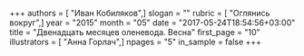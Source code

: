 +++
authors = [ "Иван Кобиляков",]
slogan = ""
rubric = [ "Оглянись вокруг",]
year = "2015"
month = "05"
date = "2017-05-24T18:54:56+03:00"
title = "Двенадцать месяцев оленевода. Весна"
first_page = "10"
illustrators = [ "Анна Горлач",]
npages = "5"
in_sample = false
+++
